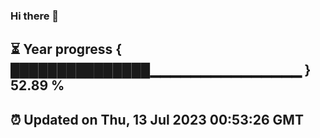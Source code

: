 ### Hi there 👋
⏳ Year progress { ███████████████▁▁▁▁▁▁▁▁▁▁▁▁▁▁▁ } 52.89 %
---
⏰ Updated on Thu, 13 Jul 2023 00:53:26 GMT
---
